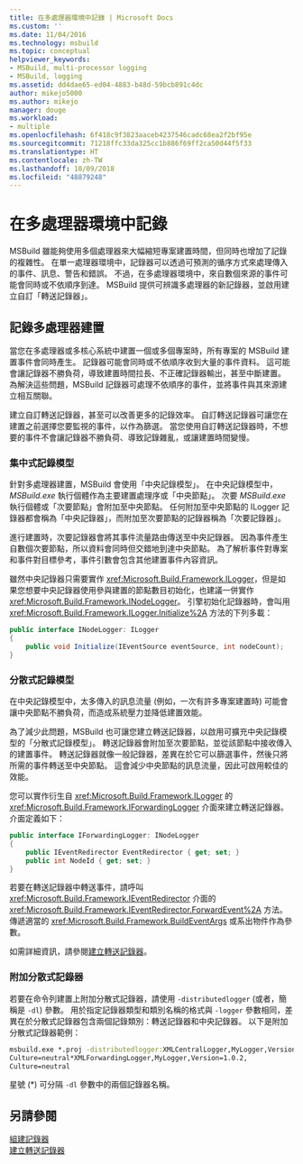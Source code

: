```yaml
---
title: 在多處理器環境中記錄 | Microsoft Docs
ms.custom: ''
ms.date: 11/04/2016
ms.technology: msbuild
ms.topic: conceptual
helpviewer_keywords:
- MSBuild, multi-processor logging
- MSBuild, logging
ms.assetid: dd4dae65-ed04-4883-b48d-59bcb891c4dc
author: mikejo5000
ms.author: mikejo
manager: douge
ms.workload:
- multiple
ms.openlocfilehash: 6f418c9f3823aaceb4237546cadc68ea2f2bf95e
ms.sourcegitcommit: 71218ffc33da325cc1b886f69ff2ca50d44f5f33
ms.translationtype: HT
ms.contentlocale: zh-TW
ms.lasthandoff: 10/09/2018
ms.locfileid: "48879248"
---
```

# <a name="logging-in-a-multi-processor-environment"></a>在多處理器環境中記錄
MSBuild 雖能夠使用多個處理器來大幅縮短專案建置時間，但同時也增加了記錄的複雜性。 在單一處理器環境中，記錄器可以透過可預測的循序方式來處理傳入的事件、訊息、警告和錯誤。 不過，在多處理器環境中，來自數個來源的事件可能會同時或不依順序到達。 MSBuild 提供可辨識多處理器的新記錄器，並啟用建立自訂「轉送記錄器」。  
  
## <a name="log-multiple-processor-builds"></a>記錄多處理器建置  
 當您在多處理器或多核心系統中建置一個或多個專案時，所有專案的 MSBuild 建置事件會同時產生。 記錄器可能會同時或不依順序收到大量的事件資料。 這可能會讓記錄器不勝負荷，導致建置時間拉長、不正確記錄器輸出，甚至中斷建置。 為解決這些問題，MSBuild 記錄器可處理不依順序的事件，並將事件與其來源建立相互關聯。  
  
 建立自訂轉送記錄器，甚至可以改善更多的記錄效率。 自訂轉送記錄器可讓您在建置之前選擇您要監視的事件，以作為篩選。 當您使用自訂轉送記錄器時，不想要的事件不會讓記錄器不勝負荷、導致記錄雜亂，或讓建置時間變慢。  
  
### <a name="central-logging-model"></a>集中式記錄模型  
 針對多處理器建置，MSBuild 會使用「中央記錄模型」。 在中央記錄模型中，*MSBuild.exe* 執行個體作為主要建置處理序或「中央節點」。 次要 *MSBuild.exe* 執行個體或「次要節點」會附加至中央節點。 任何附加至中央節點的 ILogger 記錄器都會稱為「中央記錄器」，而附加至次要節點的記錄器稱為「次要記錄器」。  
  
 進行建置時，次要記錄器會將其事件流量路由傳送至中央記錄器。 因為事件產生自數個次要節點，所以資料會同時但交錯地到達中央節點。 為了解析事件對專案和事件對目標參考，事件引數會包含其他建置事件內容資訊。  
  
 雖然中央記錄器只需要實作 <xref:Microsoft.Build.Framework.ILogger>，但是如果您想要中央記錄器使用參與建置的節點數目初始化，也建議一併實作 <xref:Microsoft.Build.Framework.INodeLogger>。 引擎初始化記錄器時，會叫用 <xref:Microsoft.Build.Framework.ILogger.Initialize%2A> 方法的下列多載：  
  
```csharp
public interface INodeLogger: ILogger  
{  
    public void Initialize(IEventSource eventSource, int nodeCount);  
}  
```  
  
### <a name="distributed-logging-model"></a>分散式記錄模型  
 在中央記錄模型中，太多傳入的訊息流量 (例如，一次有許多專案建置時) 可能會讓中央節點不勝負荷，而造成系統壓力並降低建置效能。  
  
 為了減少此問題，MSBuild 也可讓您建立轉送記錄器，以啟用可擴充中央記錄模型的「分散式記錄模型」。 轉送記錄器會附加至次要節點，並從該節點中接收傳入的建置事件。 轉送記錄器就像一般記錄器，差異在於它可以篩選事件，然後只將所需的事件轉送至中央節點。 這會減少中央節點的訊息流量，因此可啟用較佳的效能。  
  
 您可以實作衍生自 <xref:Microsoft.Build.Framework.ILogger> 的 <xref:Microsoft.Build.Framework.IForwardingLogger> 介面來建立轉送記錄器。 介面定義如下：  
  
```csharp
public interface IForwardingLogger: INodeLogger  
{  
    public IEventRedirector EventRedirector { get; set; }  
    public int NodeId { get; set; }  
}  
```  
  
 若要在轉送記錄器中轉送事件，請呼叫 <xref:Microsoft.Build.Framework.IEventRedirector> 介面的 <xref:Microsoft.Build.Framework.IEventRedirector.ForwardEvent%2A> 方法。 傳遞適當的 <xref:Microsoft.Build.Framework.BuildEventArgs> 或系出物件作為參數。  
  
 如需詳細資訊，請參閱[建立轉送記錄器](../msbuild/creating-forwarding-loggers.md)。  
  
### <a name="attaching-a-distributed-logger"></a>附加分散式記錄器  
 若要在命令列建置上附加分散式記錄器，請使用 `-distributedlogger` (或者，簡稱是 `-dl`) 參數。 用於指定記錄器類型和類別名稱的格式與 `-logger` 參數相同，差異在於分散式記錄器包含兩個記錄類別：轉送記錄器和中央記錄器。 以下是附加分散式記錄器範例：  
  
```cmd  
msbuild.exe *.proj -distributedlogger:XMLCentralLogger,MyLogger,Version=1.0.2,  
Culture=neutral*XMLForwardingLogger,MyLogger,Version=1.0.2,  
Culture=neutral  
```  
  
 星號 (*) 可分隔 `-dl` 參數中的兩個記錄器名稱。  
  
## <a name="see-also"></a>另請參閱  
 [組建記錄器](../msbuild/build-loggers.md)   
 [建立轉送記錄器](../msbuild/creating-forwarding-loggers.md)